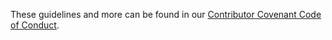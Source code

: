 These guidelines and more can be found in our [Contributor Covenant Code of Conduct](../CONTRIBUTING.md).
